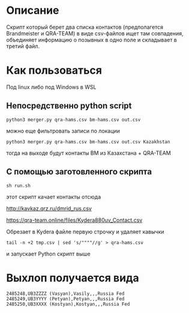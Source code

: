 # Описание

Скрипт который берет два списка контактов (предполагется Brandmeister и QRA-TEAM) в виде csv-файлов ищет там совпадения, объединяет информацию о позывных в одно поле и складывает в третий файл.

# Как пользоваться

Под linux либо под Windows в WSL

## Непосредственно python script

```
python3 merger.py qra-hams.csv bm-hams.csv out.csv
```

можно еще фильтровать записи по локации

```
python3 merger.py qra-hams.csv bm-hams.csv out.csv Kazakhstan
```

тогда на выходе будут контакты BM из Казахстана + QRA-TEAM

## С помощью заготовленного скрипта

```
sh run.sh
```

этот скрипт качает контакты отсюда

http://kavkaz.qrz.ru/dmrid_rus.csv

https://qra-team.online/files/Kydera880uv_Contact.csv

Обрезает в Kydera файле первую строчку и удаляет кавычки

```
tail -n +2 tmp.csv | sed 's/""""//g' > qra-hams.csv
```

и запускает Python скрипт выше

# Выхлоп получается вида

```
2485248,UB3ZZZZ (Vasyan),Vasily,,,Russia Fed
2485249,UB3YYYY (Petyan),Petyan,,,Russia Fed
2485250,UB3XXXX (Kostyan),Kostyan,,,Russia Fed
```